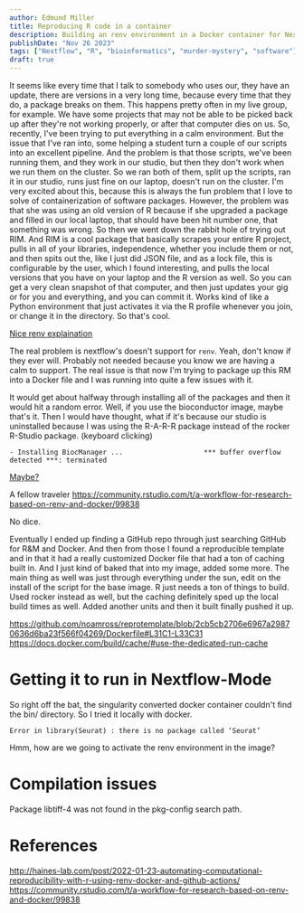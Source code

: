 ```yaml
---
author: Edmund Miller
title: Reproducing R code in a container
description: Building an renv environment in a Docker container for Nextflow
publishDate: "Nov 26 2023"
tags: ["Nextflow", "R", "bioinformatics", "murder-mystery", "software"]
draft: true
---
```


It seems like every time that I talk to somebody who uses our, they have
an update, there are versions in a very long time, because every time
that they do, a package breaks on them. This happens pretty often in my
live group, for example. We have some projects that may not be able to
be picked back up after they\'re not working properly, or after that
computer dies on us. So, recently, I\'ve been trying to put everything
in a calm environment. But the issue that I\'ve ran into, some helping a
student turn a couple of our scripts into an excellent pipeline. And the
problem is that those scripts, we\'ve been running them, and they work
in our studio, but then they don\'t work when we run them on the
cluster. So we ran both of them, split up the scripts, ran it in our
studio, runs just fine on our laptop, doesn\'t run on the cluster. I\'m
very excited about this, because this is always the fun problem that I
love to solve of containerization of software packages. However, the
problem was that she was using an old version of R because if she
upgraded a package and filled in our local laptop, that should have been
hit number one, that something was wrong. So then we went down the
rabbit hole of trying out RIM. And RIM is a cool package that basically
scrapes your entire R project, pulls in all of your libraries,
independence, whether you include them or not, and then spits out the,
like I just did JSON file, and as a lock file, this is configurable by
the user, which I found interesting, and pulls the local versions that
you have on your laptop and the R version as well. So you can get a very
clean snapshot of that computer, and then just updates your gig or for
you and everything, and you can commit it. Works kind of like a Python
environment that just activates it via the R profile whenever you join,
or change it in the directory. So that\'s cool.

[Nice renv
explaination](https://www.joelnitta.com/posts/2021-11-16_r-bioinfo-flow/#maintain-r-packages-with-renv)

The real problem is nextflow\'s doesn\'t support for `renv`. Yeah,
don\'t know if they ever will. Probably not needed because you know we
are having a calm to support. The real issue is that now I\'m trying to
package up this RM into a Docker file and I was running into quite a few
issues with it.

It would get about halfway through installing all of the packages and
then it would hit a random error. Well, if you use the bioconductor
image, maybe that\'s it. Then I would have thought, what if it\'s
because our studio is uninstalled because I was using the R-A-R-R
package instead of the rocker R-Studio package. (keyboard clicking)

    - Installing BiocManager ...                    *** buffer overflow detected ***: terminated

[Maybe?](https://github.com/Bioconductor/BiocManager/issues/131#issuecomment-1112544882)

A fellow traveler
<https://community.rstudio.com/t/a-workflow-for-research-based-on-renv-and-docker/99838>

No dice.

Eventually I ended up finding a GitHub repo through just searching
GitHub for R&M and Docker. And then from those I found a reproducible
template and in that it had a really customized Docker file that had a
ton of caching built in. And I just kind of baked that into my image,
added some more. The main thing as well was just through everything
under the sun, edit on the install of the script for the base image. R
just needs a ton of things to build. Used rocker instead as well, but
the caching definitely sped up the local build times as well. Added
another units and then it built finally pushed it up.

<https://github.com/noamross/reprotemplate/blob/2cb5cb2706e6967a29870636d6ba23f566f04269/Dockerfile#L31C1-L33C31>
<https://docs.docker.com/build/cache/#use-the-dedicated-run-cache>

# Getting it to run in Nextflow-Mode

So right off the bat, the singularity converted docker container
couldn\'t find the bin/ directory. So I tried it locally with docker.

```console
Error in library(Seurat) : there is no package called ‘Seurat’
```

Hmm, how are we going to activate the renv environment in the image?

# Compilation issues

Package libtiff-4 was not found in the pkg-config search path.

# References

<http://haines-lab.com/post/2022-01-23-automating-computational-reproducibility-with-r-using-renv-docker-and-github-actions/>
<https://community.rstudio.com/t/a-workflow-for-research-based-on-renv-and-docker/99838>
